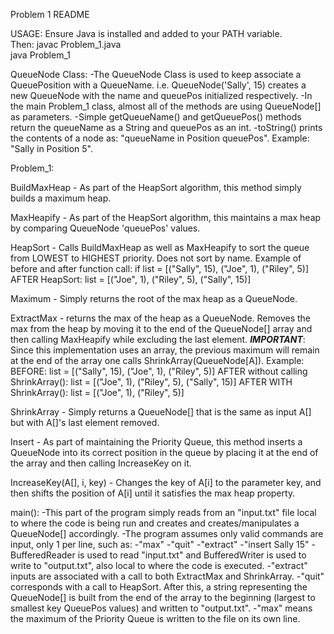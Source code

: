 Problem 1 README

USAGE: Ensure Java is installed and added to your PATH variable. <br />
Then: javac Problem_1.java <br />
      java Problem_1


QueueNode Class:
-The QueueNode Class is used to keep associate a QueuePosition with a QueueName. i.e. QueueNode('Sally', 15) creates a new QueueNode with the name and queuePos initialized respectively.
-In the main Problem_1 class, almost all of the methods are using QueueNode[] as parameters.
-Simple getQueueName() and getQueuePos() methods return the queueName as a String and queuePos as an int. 
-toString() prints the contents of a node as: "queueName in Position queuePos".
	Example: "Sally in Position 5".

Problem_1:

BuildMaxHeap - As part of the HeapSort algorithm, this method simply builds a maximum heap.

MaxHeapify - As part of the HeapSort algorithm, this maintains a max heap by comparing QueueNode 'queuePos' values.

HeapSort - Calls BuildMaxHeap as well as MaxHeapify to sort the queue from LOWEST to HIGHEST priority. Does not sort by name.
	Example of before and after function call: if list = [("Sally", 15), ("Joe", 1), ("Riley", 5)]
	AFTER HeapSort: list = [("Joe", 1), ("Riley", 5), ("Sally", 15)]

Maximum - Simply returns the root of the max heap as a QueueNode.

ExtractMax - returns the max of the heap as a QueueNode. Removes the max from the heap by moving it to the end of the QueueNode[] array and then calling MaxHeapify while excluding the last element.
	***IMPORTANT***: Since this implementation uses an array, the previous maximum will remain at the end of the array one calls ShrinkArray(QueueNode[A]).
	Example: BEFORE: list = [("Sally", 15), ("Joe", 1), ("Riley", 5)]
		 AFTER without calling ShrinkArray():  list = [("Joe", 1), ("Riley", 5), ("Sally", 15)]
	         AFTER WITH ShrinkArray(): list = [("Joe", 1), ("Riley", 5)]

ShrinkArray - Simply returns a QueueNode[] that is the same as input A[] but with A[]'s last element removed.

Insert - As part of maintaining the Priority Queue, this method inserts a QueueNode into its correct position in the queue by placing it at the end of the array and then calling IncreaseKey on it.

IncreaseKey(A[], i, key) - Changes the key of A[i] to the parameter key, and then shifts the position of A[i] until it satisfies the max heap property.


main():
-This part of the program simply reads from an "input.txt" file local to where the code is being run and creates and creates/manipulates a QueueNode[] accordingly.
-The program assumes only valid commands are input, only 1 per line, such as:
	-"max"
	-"quit"
	-"extract"
	-"insert Sally 15"
-BufferedReader is used to read "input.txt" and BufferedWriter is used to write to "output.txt", also local to where the code is executed.
-"extract" inputs are associated with a call to both ExtractMax and ShrinkArray.
-"quit" corresponds with a call to HeapSort. After this, a string representing the QueueNode[] is built from the end of the array to the beginning (largest to smallest key QueuePos values) and written to "output.txt".
-"max" means the maximum of the Priority Queue is written to the file on its own line.
	





